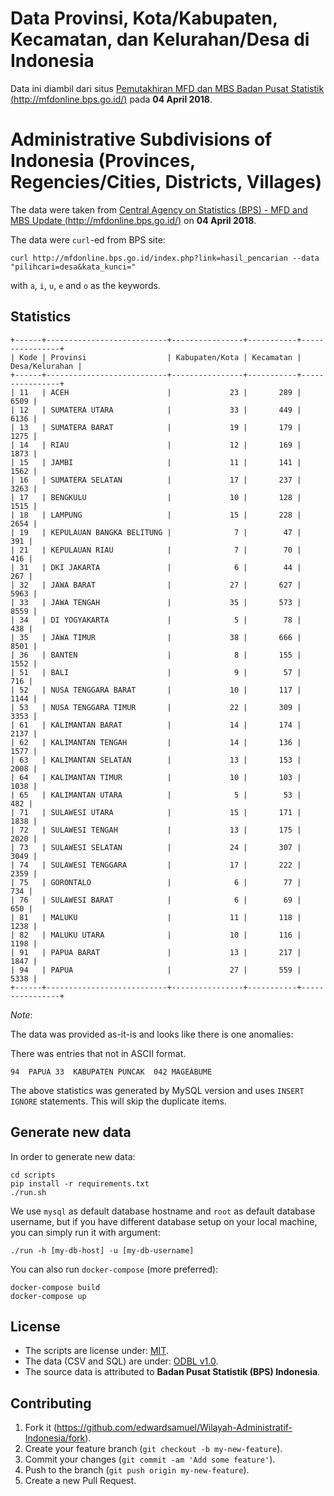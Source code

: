 # Data Provinsi, Kota/Kabupaten, Kecamatan, dan Kelurahan/Desa di Indonesia
Data ini diambil dari situs [Pemutakhiran MFD dan MBS
Badan Pusat Statistik (http://mfdonline.bps.go.id/)](http://mfdonline.bps.go.id/) pada **04 April 2018**.

# Administrative Subdivisions of Indonesia (Provinces, Regencies/Cities, Districts, Villages)
The data were taken from [Central Agency on Statistics (BPS) - MFD and MBS Update (http://mfdonline.bps.go.id/)](http://mfdonline.bps.go.id/) on **04 April 2018**.

The data were `curl`-ed from BPS site:

    curl http://mfdonline.bps.go.id/index.php?link=hasil_pencarian --data "pilihcari=desa&kata_kunci="
    
with `a`, `i`, `u`, `e` and `o` as the keywords.

## Statistics

```
+------+---------------------------+----------------+-----------+----------------+
| Kode | Provinsi                  | Kabupaten/Kota | Kecamatan | Desa/Kelurahan |
+------+---------------------------+----------------+-----------+----------------+
| 11   | ACEH                      |             23 |       289 |           6509 |
| 12   | SUMATERA UTARA            |             33 |       449 |           6136 |
| 13   | SUMATERA BARAT            |             19 |       179 |           1275 |
| 14   | RIAU                      |             12 |       169 |           1873 |
| 15   | JAMBI                     |             11 |       141 |           1562 |
| 16   | SUMATERA SELATAN          |             17 |       237 |           3263 |
| 17   | BENGKULU                  |             10 |       128 |           1515 |
| 18   | LAMPUNG                   |             15 |       228 |           2654 |
| 19   | KEPULAUAN BANGKA BELITUNG |              7 |        47 |            391 |
| 21   | KEPULAUAN RIAU            |              7 |        70 |            416 |
| 31   | DKI JAKARTA               |              6 |        44 |            267 |
| 32   | JAWA BARAT                |             27 |       627 |           5963 |
| 33   | JAWA TENGAH               |             35 |       573 |           8559 |
| 34   | DI YOGYAKARTA             |              5 |        78 |            438 |
| 35   | JAWA TIMUR                |             38 |       666 |           8501 |
| 36   | BANTEN                    |              8 |       155 |           1552 |
| 51   | BALI                      |              9 |        57 |            716 |
| 52   | NUSA TENGGARA BARAT       |             10 |       117 |           1144 |
| 53   | NUSA TENGGARA TIMUR       |             22 |       309 |           3353 |
| 61   | KALIMANTAN BARAT          |             14 |       174 |           2137 |
| 62   | KALIMANTAN TENGAH         |             14 |       136 |           1577 |
| 63   | KALIMANTAN SELATAN        |             13 |       153 |           2008 |
| 64   | KALIMANTAN TIMUR          |             10 |       103 |           1038 |
| 65   | KALIMANTAN UTARA          |              5 |        53 |            482 |
| 71   | SULAWESI UTARA            |             15 |       171 |           1838 |
| 72   | SULAWESI TENGAH           |             13 |       175 |           2020 |
| 73   | SULAWESI SELATAN          |             24 |       307 |           3049 |
| 74   | SULAWESI TENGGARA         |             17 |       222 |           2359 |
| 75   | GORONTALO                 |              6 |        77 |            734 |
| 76   | SULAWESI BARAT            |              6 |        69 |            650 |
| 81   | MALUKU                    |             11 |       118 |           1238 |
| 82   | MALUKU UTARA              |             10 |       116 |           1198 |
| 91   | PAPUA BARAT               |             13 |       217 |           1847 |
| 94   | PAPUA                     |             27 |       559 |           5338 |
+------+---------------------------+----------------+-----------+----------------+
```

*Note*:

The data was provided as-it-is and looks like there is one anomalies:

There was entries that not in ASCII format.

```
94  PAPUA 33  KABUPATEN PUNCAK  042 MAGEÁBUME
```

The above statistics was generated by MySQL version and uses `INSERT IGNORE` statements.
This will skip the duplicate items.

## Generate new data

In order to generate new data:

    cd scripts
    pip install -r requirements.txt
    ./run.sh

We use `mysql` as default database hostname and `root` as default database username, but if you have different database setup on your local machine, you can simply run it with argument:

    ./run -h [my-db-host] -u [my-db-username]

You can also run `docker-compose` (more preferred):

    docker-compose build
    docker-compose up

## License

* The scripts are license under: [MIT](license.md).
* The data (CSV and SQL) are under: [ODBL v1.0](odbl-10.md).
* The source data is attributed to **Badan Pusat Statistik (BPS) Indonesia**.

## Contributing

1. Fork it (https://github.com/edwardsamuel/Wilayah-Administratif-Indonesia/fork).
2. Create your feature branch (`git checkout -b my-new-feature`).
3. Commit your changes (`git commit -am 'Add some feature'`).
4. Push to the branch (`git push origin my-new-feature`).
5. Create a new Pull Request.
